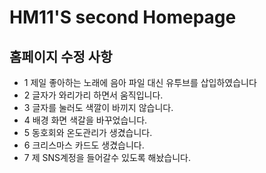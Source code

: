 # HM11'S second Homepage
## 홈페이지 수정 사항
- 1 제일 좋아하는 노래에 음아 파일 대신 유투브를 삽입하였습니다
- 2 글자가 와리가리 하면서 움직입니다.
- 3 글자를 눌러도 색깔이 바끼지 않습니다. 
- 4 배경 화면 색갈을 바꾸었습니다.
- 5 동호회와 온도관리가 생겼습니다.
- 6 크리스마스 카드도 생겼습니다. 
- 7 제 SNS계정을 들어갈수 있도록 해놨습니다.
